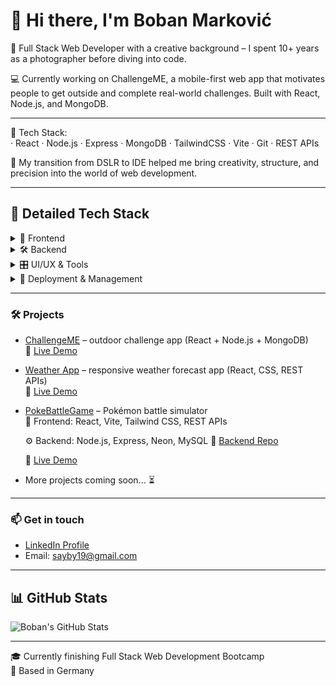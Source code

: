 # 👋 Hi there, I'm Boban Marković

🎯 Full Stack Web Developer with a creative background – I spent 10+ years as a photographer before diving into code.

💻 Currently working on ChallengeME, a mobile-first web app that motivates people to get outside and complete real-world challenges. Built with React, Node.js, and MongoDB.

---

🔧 Tech Stack:  
· React · Node.js · Express · MongoDB · TailwindCSS · Vite · Git · REST APIs

🚀 My transition from DSLR to IDE helped me bring creativity, structure, and precision into the world of web development.

---

## 🧰 Detailed Tech Stack

<details>
<summary>🎨 Frontend</summary>
  
- HTML5, CSS3, JavaScript (ES6+), TypeScript
- React, React Router
- Tailwind CSS
- Vite
  
</details>

<details>
<summary>🛠️ Backend</summary>
  
- Node.js, Express.js
- JWT Authentication
- MongoDB, MySQL, PostgreSQL
- Postaman, Insomnia
- RestAPI
</details>

<details>
<summary> 🎛️ UI/UX & Tools</summary>
  
- Tailwind CSS, DaisyUI
- Figma, Excalidraw, Photoshop, Illustrator
  
</details>

<details>
<summary>🚀 Deployment & Management</summary>
  
- GitHub Pages, Netlify, Render
- Git
- Trello
  
</details>

---

### 🛠️ Projects
- [ChallengeME](https://github.com/MarkovicBob/f-challengeme) – outdoor challenge app (React + Node.js + MongoDB)  
  🔗 [Live Demo](https://challengemerpb.netlify.app/)

- [Weather App](https://github.com/MarkovicBob/weather-app) – responsive weather forecast app (React, CSS, REST APIs)  
  🔗 [Live Demo](https://skywatch2025.netlify.app/)

- [PokeBattleGame](https://github.com/MarkovicBob/GP-f-PokeBattleGame) – Pokémon battle simulator  
  🧩 Frontend: React, Vite, Tailwind CSS, REST APIs
  
  ⚙️ Backend: Node.js, Express, Neon, MySQL
  🔧 [Backend Repo](https://github.com/MarkovicBob/backend-pokebattlegame)
  
  🔗 [Live Demo](https://pokebattlegame.netlify.app/)

- More projects coming soon... ⏳

---

### 📫 Get in touch
- [LinkedIn Profile](https://www.linkedin.com/in/boban-markovic-b820b415a)  
- Email: sayby19@gmail.com

---

## 📊 GitHub Stats

![Boban's GitHub Stats](https://github-readme-stats.vercel.app/api?username=MarkovicBob&show_icons=true&theme=tokyonight&hide_border=true)

---

🎓 Currently finishing Full Stack Web Development Bootcamp  
📍 Based in Germany
